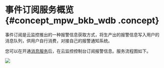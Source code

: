 # 事件订阅服务概览 {#concept_mpw_bkb_wdb .concept}

事件订阅是云监控推出的一种报警信息获取方式，将生产出的报警信息写入用户的消息队列，供用户自行消费，对接自己的报警通知系统。

您可以在开通[消息服务](https://help.aliyun.com/product/27412.html)后，在云监控控制台订阅报警信息。服务流程图如下。

![](http://static-aliyun-doc.oss-cn-hangzhou.aliyuncs.com/assets/img/6229/15414093233202_zh-CN.jpg)

